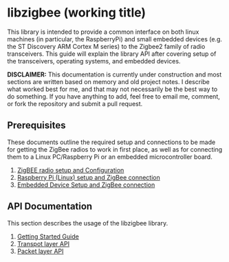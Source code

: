 libzigbee (working title)
=========================

This library is intended to provide a common interface on both linux machines (in particular, the RaspberryPi) and small embedded devices (e.g. the ST Discovery ARM Cortex M series) to the Zigbee2 family of radio transceivers. This guide will explain the library API after covering setup of the transceivers, operating systems, and embedded devices.

**DISCLAIMER:** This documentation is currently under construction and most sections are written based on memory and old project notes. I describe what worked best for me, and that may not necessarily be the best way to do something. If you have anything to add, feel free to email me, comment, or fork the repository and submit a pull request.


Prerequisites
-------------

These documents outline the required setup and connections to be made for getting the ZigBee radios to work in first place, as well as for connecting them to a Linux PC/Raspberry Pi or an embedded microcontroller board.

1. [ZigBEE radio setup and Configuration](zigbee.md)
2. [Raspberry Pi (Linux) setup and ZigBee connection](raspberrypi.md)
3. [Embedded Device Setup and ZigBee connection](embedded.md)

API Documentation
-----------------

This section describes the usage of the libzigbee library.

1. [Getting Started Guide](gettingstarted.md)
2. [Transpot layer API](transport.md)
3. [Packet layer API](packets.md)
